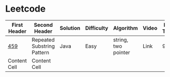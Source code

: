 # Leetcode

| First Header  | Second Header | Solution   |  Difficulty |   Algorithm   |   Video | Run Time | Space |One Pass |
| ------------- | ------------- | ---------- | ----------- | ---------     | --------|----------|---- |-----|
| [459](https://leetcode.com/problems/repeated-substring-pattern/description/)  | Repeated Substring Pattern  | Java   | Easy  | string, two pointer |Link  |98%| 95% |Yes|
| Content Cell  | Content Cell  |
